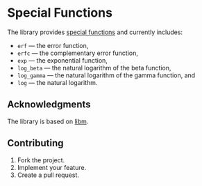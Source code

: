 # Special Functions

The library provides [special functions][1] and currently includes:

* `erf` — the error function,
* `erfc` — the complementary error function,
* `exp` — the exponential function,
* `log_beta` — the natural logarithm of the beta function,
* `log_gamma` — the natural logarithm of the gamma function, and
* `log` — the natural logarithm.

## Acknowledgments

The library is based on [libm][2].

## Contributing

1. Fork the project.
2. Implement your feature.
3. Create a pull request.

[1]: http://people.sc.fsu.edu/~jburkardt/i.html
[2]: https://sourceware.org/newlib/libm.html
